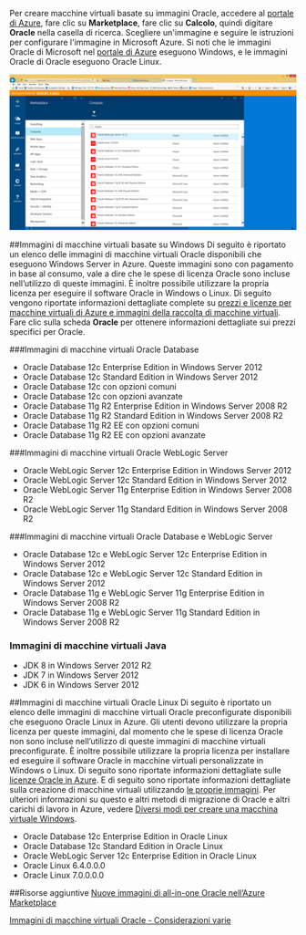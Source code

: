 


Per creare macchine virtuali basate su immagini Oracle, accedere al [portale di Azure](https://ms.portal.azure.com/), fare clic su **Marketplace**, fare clic su **Calcolo**, quindi digitare **Oracle** nella casella di ricerca. Scegliere un'immagine e seguire le istruzioni per configurare l'immagine in Microsoft Azure. Si noti che le immagini Oracle di Microsoft nel [portale di Azure](https://ms.portal.azure.com/) eseguono Windows, e le immagini Oracle di Oracle eseguono Oracle Linux.

![](./media/virtual-machines-common-classic-oracle-images/image1.png)

##Immagini di macchine virtuali basate su Windows
Di seguito è riportato un elenco delle immagini di macchine virtuali Oracle disponibili che eseguono Windows Server in Azure. Queste immagini sono con pagamento in base al consumo, vale a dire che le spese di licenza Oracle sono incluse nell’utilizzo di queste immagini. È inoltre possibile utilizzare la propria licenza per eseguire il software Oracle in Windows o Linux. Di seguito vengono riportate informazioni dettagliate complete su [prezzi e licenze per macchine virtuali di Azure e immagini della raccolta di macchine virtuali](https://azure.microsoft.com/pricing/details/virtual-machines/#oracle-software). Fare clic sulla scheda **Oracle** per ottenere informazioni dettagliate sui prezzi specifici per Oracle.

###Immagini di macchine virtuali Oracle Database
- Oracle Database 12c Enterprise Edition in Windows Server 2012
- Oracle Database 12c Standard Edition in Windows Server 2012
- Oracle Database 12c con opzioni comuni
- Oracle Database 12c con opzioni avanzate
- Oracle Database 11g R2 Enterprise Edition in Windows Server 2008 R2
- Oracle Database 11g R2 Standard Edition in Windows Server 2008 R2
- Oracle Database 11g R2 EE con opzioni comuni
- Oracle Database 11g R2 EE con opzioni avanzate  

###Immagini di macchine virtuali Oracle WebLogic Server
- Oracle WebLogic Server 12c Enterprise Edition in Windows Server 2012
- Oracle WebLogic Server 12c Standard Edition in Windows Server 2012
- Oracle WebLogic Server 11g Enterprise Edition in Windows Server 2008 R2
- Oracle WebLogic Server 11g Standard Edition in Windows Server 2008 R2  

###Immagini di macchine virtuali Oracle Database e WebLogic Server  
- Oracle Database 12c e WebLogic Server 12c Enterprise Edition in Windows Server 2012
- Oracle Database 12c e WebLogic Server 12c Standard Edition in Windows Server 2012
- Oracle Database 11g e WebLogic Server 11g Enterprise Edition in Windows Server 2008 R2
- Oracle Database 11g e WebLogic Server 11g Standard Edition in Windows Server 2008 R2

### Immagini di macchine virtuali Java
-	JDK 8 in Windows Server 2012 R2
-	JDK 7 in Windows Server 2012
-	JDK 6 in Windows Server 2012


##Immagini di macchine virtuali Oracle Linux
Di seguito è riportato un elenco delle immagini di macchine virtuali Oracle preconfigurate disponibili che eseguono Oracle Linux in Azure. Gli utenti devono utilizzare la propria licenza per queste immagini, dal momento che le spese di licenza Oracle non sono incluse nell’utilizzo di queste immagini di macchine virtuali preconfigurate. È inoltre possibile utilizzare la propria licenza per installare ed eseguire il software Oracle in macchine virtuali personalizzate in Windows o Linux. Di seguito sono riportate informazioni dettagliate sulle [licenze Oracle in Azure](http://www.oracle.com/technetwork/topics/cloud/faq-1963009.html#support). E di seguito sono riportate informazioni dettagliate sulla creazione di macchine virtuali utilizzando [le proprie immagini](../articles/virtual-machines/virtual-machines-windows-classic-createupload-vhd.md). Per ulteriori informazioni su questo e altri metodi di migrazione di Oracle e altri carichi di lavoro in Azure, vedere [Diversi modi per creare una macchina virtuale Windows](../articles/virtual-machines/virtual-machines-windows-creation-choices.md).

- Oracle Database 12c Enterprise Edition in Oracle Linux
- Oracle Database 12c Standard Edition in Oracle Linux
- Oracle WebLogic Server 12c Enterprise Edition in Oracle Linux
- Oracle Linux 6.4.0.0.0
- Oracle Linux 7.0.0.0.0

##Risorse aggiuntive
[Nuove immagini di all-in-one Oracle nell’Azure Marketplace](https://msopentech.com/blog/2015/02/19/new-one-oracle-images-azure-marketplace/)

[Immagini di macchine virtuali Oracle - Considerazioni varie](#miscellaneous-considerations-for-oracle-virtual-machine-images-new-article)

<!---HONumber=AcomDC_0330_2016-->